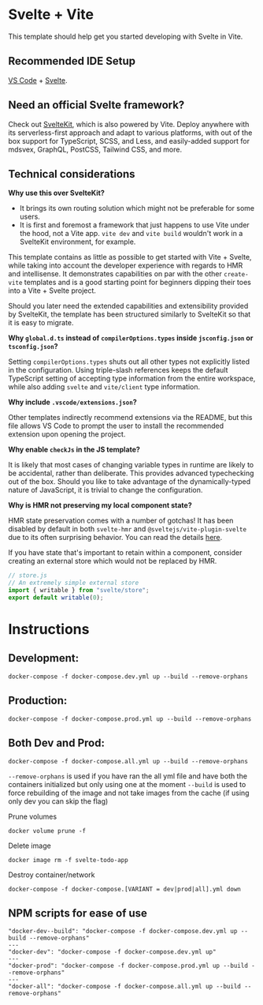 # Svelte + Vite

This template should help get you started developing with Svelte in Vite.

## Recommended IDE Setup

[VS Code](https://code.visualstudio.com/) + [Svelte](https://marketplace.visualstudio.com/items?itemName=svelte.svelte-vscode).

## Need an official Svelte framework?

Check out [SvelteKit](https://github.com/sveltejs/kit#readme), which is also powered by Vite. Deploy anywhere with its serverless-first approach and adapt to various platforms, with out of the box support for TypeScript, SCSS, and Less, and easily-added support for mdsvex, GraphQL, PostCSS, Tailwind CSS, and more.

## Technical considerations

**Why use this over SvelteKit?**

-   It brings its own routing solution which might not be preferable for some users.
-   It is first and foremost a framework that just happens to use Vite under the hood, not a Vite app.
    `vite dev` and `vite build` wouldn't work in a SvelteKit environment, for example.

This template contains as little as possible to get started with Vite + Svelte, while taking into account the developer experience with regards to HMR and intellisense. It demonstrates capabilities on par with the other `create-vite` templates and is a good starting point for beginners dipping their toes into a Vite + Svelte project.

Should you later need the extended capabilities and extensibility provided by SvelteKit, the template has been structured similarly to SvelteKit so that it is easy to migrate.

**Why `global.d.ts` instead of `compilerOptions.types` inside `jsconfig.json` or `tsconfig.json`?**

Setting `compilerOptions.types` shuts out all other types not explicitly listed in the configuration. Using triple-slash references keeps the default TypeScript setting of accepting type information from the entire workspace, while also adding `svelte` and `vite/client` type information.

**Why include `.vscode/extensions.json`?**

Other templates indirectly recommend extensions via the README, but this file allows VS Code to prompt the user to install the recommended extension upon opening the project.

**Why enable `checkJs` in the JS template?**

It is likely that most cases of changing variable types in runtime are likely to be accidental, rather than deliberate. This provides advanced typechecking out of the box. Should you like to take advantage of the dynamically-typed nature of JavaScript, it is trivial to change the configuration.

**Why is HMR not preserving my local component state?**

HMR state preservation comes with a number of gotchas! It has been disabled by default in both `svelte-hmr` and `@sveltejs/vite-plugin-svelte` due to its often surprising behavior. You can read the details [here](https://github.com/rixo/svelte-hmr#svelte-hmr).

If you have state that's important to retain within a component, consider creating an external store which would not be replaced by HMR.

```js
// store.js
// An extremely simple external store
import { writable } from "svelte/store";
export default writable(0);
```

# Instructions

## Development:

```
docker-compose -f docker-compose.dev.yml up --build --remove-orphans
```

## Production:

```
docker-compose -f docker-compose.prod.yml up --build --remove-orphans
```

## Both Dev and Prod:

```
docker-compose -f docker-compose.all.yml up --build --remove-orphans
```

`--remove-orphans` is used if you have ran the all yml file and have both the containers initialized but only using one at the moment
`--build` is used to force rebuilding of the image and not take images from the cache (if using only dev you can skip the flag)

Prune volumes

```
docker volume prune -f
```

Delete image

```
docker image rm -f svelte-todo-app
```

Destroy container/network

```
docker-compose -f docker-compose.[VARIANT = dev|prod|all].yml down
```

## NPM scripts for ease of use

```
"docker-dev--build": "docker-compose -f docker-compose.dev.yml up --build --remove-orphans"
---
"docker-dev": "docker-compose -f docker-compose.dev.yml up"
---
"docker-prod": "docker-compose -f docker-compose.prod.yml up --build --remove-orphans"
---
"docker-all": "docker-compose -f docker-compose.all.yml up --build --remove-orphans"
```

